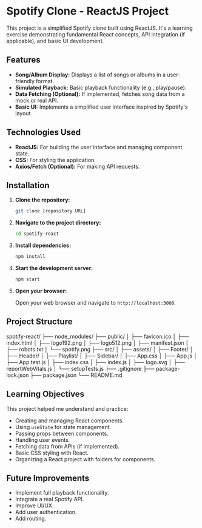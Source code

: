# Spotify Clone - ReactJS Project

This project is a simplified Spotify clone built using ReactJS. It's a learning exercise demonstrating fundamental React concepts, API integration (if applicable), and basic UI development.

## Features

* **Song/Album Display:** Displays a list of songs or albums in a user-friendly format.
* **Simulated Playback:** Basic playback functionality (e.g., play/pause).
* **Data Fetching (Optional):** If implemented, fetches song data from a mock or real API.
* **Basic UI:** Implements a simplified user interface inspired by Spotify's layout.

## Technologies Used

* **ReactJS:** For building the user interface and managing component state.
* **CSS:** For styling the application.
* **Axios/Fetch (Optional):** For making API requests.

## Installation

1.  **Clone the repository:**

    ```bash
    git clone [repository URL]
    ```

2.  **Navigate to the project directory:**

    ```bash
    cd spotify-react
    ```

3.  **Install dependencies:**

    ```bash
    npm install
    ```

4.  **Start the development server:**

    ```bash
    npm start
    ```

5.  **Open your browser:**

    Open your web browser and navigate to `http://localhost:3000`.

## Project Structure
spotify-react/
├── node_modules/
├── public/
│   ├── favicon.ico
│   ├── index.html
│   ├── logo192.png
│   ├── logo512.png
│   ├── manifest.json
│   ├── robots.txt
│   └── spotify.png
├── src/
│   ├── assets/
│   ├── Footer/
│   ├── Header/
│   ├── Playlist/
│   ├── Sidebar/
│   ├── App.css
│   ├── App.js
│   ├── App.test.js
│   ├── index.css
│   ├── index.js
│   ├── logo.svg
│   ├── reportWebVitals.js
│   └── setupTests.js 
├── .gitignore
├── package-lock.json
├── package.json
└── README.md     


## Learning Objectives

This project helped me understand and practice:

* Creating and managing React components.
* Using `useState` for state management.
* Passing props between components.
* Handling user events.
* Fetching data from APIs (if implemented).
* Basic CSS styling with React.
* Organizing a React project with folders for components.

## Future Improvements

* Implement full playback functionality.
* Integrate a real Spotify API.
* Improve UI/UX.
* Add user authentication.
* Add routing.
